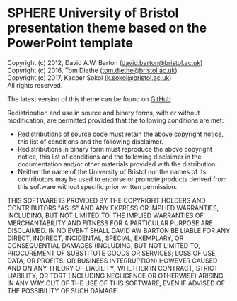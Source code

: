 # SPHERE University of Bristol presentation theme based on the PowerPoint template

Copyright (c) 2012, David A.W. Barton (david.barton@bristol.ac.uk)  
Copyright (c) 2016, Tom Diethe (tom.diethe@bristol.ac.uk)  
Copyright (c) 2017, Kacper Sokol (k.sokol@bristol.ac.uk)  
All rights reserved.

The latest version of this theme can be found on
[GitHub](https://github.com/IRC-SPHERE/UoB-beamer-theme)

Redistribution and use in source and binary forms, with or without
modification, are permitted provided that the following conditions are met:

* Redistributions of source code must retain the above copyright
  notice, this list of conditions and the following disclaimer.
* Redistributions in binary form must reproduce the above copyright
  notice, this list of conditions and the following disclaimer in the
  documentation and/or other materials provided with the distribution.
* Neither the name of the University of Bristol nor the
  names of its contributors may be used to endorse or promote products
  derived from this software without specific prior written permission.

THIS SOFTWARE IS PROVIDED BY THE COPYRIGHT HOLDERS AND CONTRIBUTORS "AS IS" AND
ANY EXPRESS OR IMPLIED WARRANTIES, INCLUDING, BUT NOT LIMITED TO, THE IMPLIED
WARRANTIES OF MERCHANTABILITY AND FITNESS FOR A PARTICULAR PURPOSE ARE
DISCLAIMED. IN NO EVENT SHALL DAVID AW BARTON BE LIABLE FOR ANY
DIRECT, INDIRECT, INCIDENTAL, SPECIAL, EXEMPLARY, OR CONSEQUENTIAL DAMAGES
(INCLUDING, BUT NOT LIMITED TO, PROCUREMENT OF SUBSTITUTE GOODS OR SERVICES;
LOSS OF USE, DATA, OR PROFITS; OR BUSINESS INTERRUPTION) HOWEVER CAUSED AND
ON ANY THEORY OF LIABILITY, WHETHER IN CONTRACT, STRICT LIABILITY, OR TORT
(INCLUDING NEGLIGENCE OR OTHERWISE) ARISING IN ANY WAY OUT OF THE USE OF THIS
SOFTWARE, EVEN IF ADVISED OF THE POSSIBILITY OF SUCH DAMAGE.
